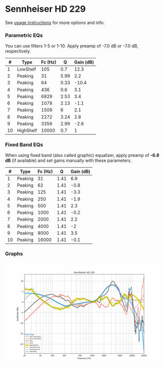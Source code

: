 # Sennheiser HD 229
See [usage instructions](https://github.com/jaakkopasanen/AutoEq#usage) for more options and info.

### Parametric EQs
You can use filters 1-5 or 1-10. Apply preamp of -7.0 dB or -7.0 dB, respectively.

|   # | Type      |   Fc (Hz) |    Q |   Gain (dB) |
|-----|-----------|-----------|------|-------------|
|   1 | LowShelf  |       105 | 0.7  |        12.3 |
|   2 | Peaking   |        31 | 5.99 |         2.2 |
|   3 | Peaking   |        64 | 0.33 |       -10.4 |
|   4 | Peaking   |       436 | 0.6  |         3.1 |
|   5 | Peaking   |      6829 | 2.53 |         3.4 |
|   6 | Peaking   |      1078 | 2.13 |        -1.1 |
|   7 | Peaking   |      1509 | 6    |         2.1 |
|   8 | Peaking   |      2272 | 3.24 |         2.8 |
|   9 | Peaking   |      3356 | 2.99 |        -2.6 |
|  10 | HighShelf |     10000 | 0.7  |         1   |

### Fixed Band EQs
When using fixed band (also called graphic) equalizer, apply preamp of **-6.8 dB** (if available) and set gains manually with these parameters.

|   # | Type    |   Fc (Hz) |    Q |   Gain (dB) |
|-----|---------|-----------|------|-------------|
|   1 | Peaking |        31 | 1.41 |         6.9 |
|   2 | Peaking |        62 | 1.41 |        -0.8 |
|   3 | Peaking |       125 | 1.41 |        -3.3 |
|   4 | Peaking |       250 | 1.41 |        -1.9 |
|   5 | Peaking |       500 | 1.41 |         2.3 |
|   6 | Peaking |      1000 | 1.41 |        -0.2 |
|   7 | Peaking |      2000 | 1.41 |         2.2 |
|   8 | Peaking |      4000 | 1.41 |        -2   |
|   9 | Peaking |      8000 | 1.41 |         3.5 |
|  10 | Peaking |     16000 | 1.41 |        -0.1 |

### Graphs
![](./Sennheiser%20HD%20229.png)
